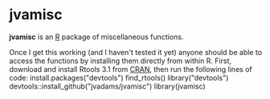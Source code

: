 jvamisc
=======

**jvamisc** is an [R](http://www.r-project.org/) package of miscellaneous functions.

Once I get this working (and I haven't tested it yet) anyone should be able to access the functions by installing them directly from within R.
First, download and install Rtools 3.1 from [CRAN](http://cran.r-project.org/bin/windows/Rtools/), then run the following lines of code:
	install.packages("devtools")
	find_rtools()
	library("devtools")
	devtools::install_github("jvadams/jvamisc")
	library(jvamisc)
